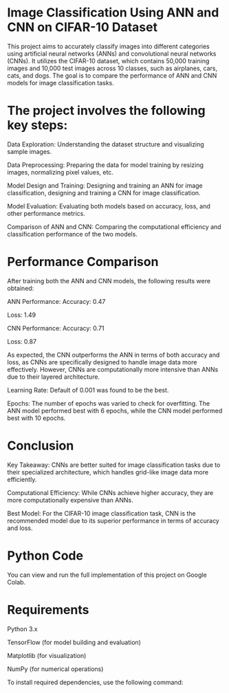 # Image Classification Using ANN and CNN on CIFAR-10 Dataset

This project aims to accurately classify images into different categories using artificial neural networks (ANNs) and convolutional neural networks (CNNs). It utilizes the CIFAR-10 dataset, which contains 50,000 training images and 10,000 test images across 10 classes, such as airplanes, cars, cats, and dogs. The goal is to compare the performance of ANN and CNN models for image classification tasks.

# The project involves the following key steps:

Data Exploration: Understanding the dataset structure and visualizing sample images.

Data Preprocessing: Preparing the data for model training by resizing images, normalizing pixel values, etc.

Model Design and Training: Designing and training an ANN for image classification, designing and training a CNN for image classification.

Model Evaluation: Evaluating both models based on accuracy, loss, and other performance metrics.

Comparison of ANN and CNN: Comparing the computational efficiency and classification performance of the two models.

# Performance Comparison

After training both the ANN and CNN models, the following results were obtained:

ANN Performance:
Accuracy: 0.47

Loss: 1.49

CNN Performance:
Accuracy: 0.71

Loss: 0.87

As expected, the CNN outperforms the ANN in terms of both accuracy and loss, as CNNs are specifically designed to handle image data more effectively. However, CNNs are computationally more intensive than ANNs due to their layered architecture.

Learning Rate: Default of 0.001 was found to be the best.

Epochs: The number of epochs was varied to check for overfitting. The ANN model performed best with 6 epochs, while the CNN model performed best with 10 epochs.

# Conclusion

Key Takeaway: CNNs are better suited for image classification tasks due to their specialized architecture, which handles grid-like image data more efficiently.

Computational Efficiency: While CNNs achieve higher accuracy, they are more computationally expensive than ANNs.

Best Model: For the CIFAR-10 image classification task, CNN is the recommended model due to its superior performance in terms of accuracy and loss.

# Python Code

You can view and run the full implementation of this project on Google Colab.

# Requirements

Python 3.x

TensorFlow (for model building and evaluation)

Matplotlib (for visualization)

NumPy (for numerical operations)

To install required dependencies, use the following command:
